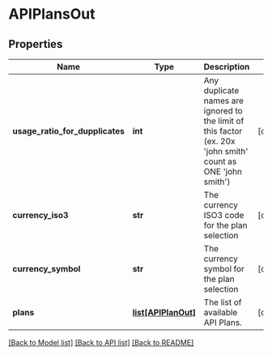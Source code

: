 # APIPlansOut

## Properties
Name | Type | Description | Notes
------------ | ------------- | ------------- | -------------
**usage_ratio_for_dupplicates** | **int** | Any duplicate names are ignored to the limit of this factor (ex. 20x &#39;john smith&#39; count as ONE &#39;john smith&#39;) | [optional] 
**currency_iso3** | **str** | The currency ISO3 code for the plan selection | [optional] 
**currency_symbol** | **str** | The currency symbol for the plan selection | [optional] 
**plans** | [**list[APIPlanOut]**](APIPlanOut.md) | The list of available API Plans. | [optional] 

[[Back to Model list]](../README.md#documentation-for-models) [[Back to API list]](../README.md#documentation-for-api-endpoints) [[Back to README]](../README.md)


